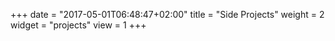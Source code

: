 +++
date = "2017-05-01T06:48:47+02:00"
title = "Side Projects"
weight = 2
widget = "projects"
view = 1
+++

